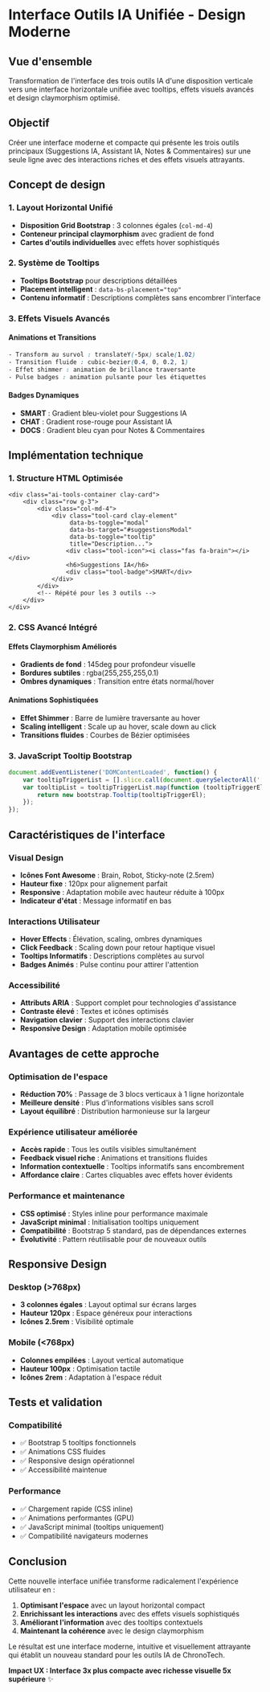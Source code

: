 # Interface Outils IA Unifiée - Design Moderne

## Vue d'ensemble
Transformation de l'interface des trois outils IA d'une disposition verticale vers une interface horizontale unifiée avec tooltips, effets visuels avancés et design claymorphism optimisé.

## Objectif
Créer une interface moderne et compacte qui présente les trois outils principaux (Suggestions IA, Assistant IA, Notes & Commentaires) sur une seule ligne avec des interactions riches et des effets visuels attrayants.

## Concept de design

### 1. Layout Horizontal Unifié
- **Disposition Grid Bootstrap** : 3 colonnes égales (`col-md-4`)
- **Conteneur principal claymorphism** avec gradient de fond
- **Cartes d'outils individuelles** avec effets hover sophistiqués

### 2. Système de Tooltips
- **Tooltips Bootstrap** pour descriptions détaillées
- **Placement intelligent** : `data-bs-placement="top"`
- **Contenu informatif** : Descriptions complètes sans encombrer l'interface

### 3. Effets Visuels Avancés

#### Animations et Transitions
```css
- Transform au survol : translateY(-5px) scale(1.02)
- Transition fluide : cubic-bezier(0.4, 0, 0.2, 1)
- Effet shimmer : animation de brillance traversante
- Pulse badges : animation pulsante pour les étiquettes
```

#### Badges Dynamiques
- **SMART** : Gradient bleu-violet pour Suggestions IA
- **CHAT** : Gradient rose-rouge pour Assistant IA  
- **DOCS** : Gradient bleu cyan pour Notes & Commentaires

## Implémentation technique

### 1. Structure HTML Optimisée

```jinja-html
<div class="ai-tools-container clay-card">
    <div class="row g-3">
        <div class="col-md-4">
            <div class="tool-card clay-element" 
                 data-bs-toggle="modal" 
                 data-bs-target="#suggestionsModal"
                 data-bs-toggle="tooltip" 
                 title="Description...">
                <div class="tool-icon"><i class="fas fa-brain"></i></div>
                <h6>Suggestions IA</h6>
                <div class="tool-badge">SMART</div>
            </div>
        </div>
        <!-- Répété pour les 3 outils -->
    </div>
</div>
```

### 2. CSS Avancé Intégré

#### Effets Claymorphism Améliorés
- **Gradients de fond** : 145deg pour profondeur visuelle
- **Bordures subtiles** : rgba(255,255,255,0.1)
- **Ombres dynamiques** : Transition entre états normal/hover

#### Animations Sophistiquées
- **Effet Shimmer** : Barre de lumière traversante au hover
- **Scaling intelligent** : Scale up au hover, scale down au click
- **Transitions fluides** : Courbes de Bézier optimisées

### 3. JavaScript Tooltip Bootstrap

```javascript
document.addEventListener('DOMContentLoaded', function() {
    var tooltipTriggerList = [].slice.call(document.querySelectorAll('[data-bs-toggle="tooltip"]'));
    var tooltipList = tooltipTriggerList.map(function (tooltipTriggerEl) {
        return new bootstrap.Tooltip(tooltipTriggerEl);
    });
});
```

## Caractéristiques de l'interface

### Visual Design
- **Icônes Font Awesome** : Brain, Robot, Sticky-note (2.5rem)
- **Hauteur fixe** : 120px pour alignement parfait
- **Responsive** : Adaptation mobile avec hauteur réduite à 100px
- **Indicateur d'état** : Message informatif en bas

### Interactions Utilisateur
- **Hover Effects** : Élévation, scaling, ombres dynamiques
- **Click Feedback** : Scaling down pour retour haptique visuel
- **Tooltips Informatifs** : Descriptions complètes au survol
- **Badges Animés** : Pulse continu pour attirer l'attention

### Accessibilité
- **Attributs ARIA** : Support complet pour technologies d'assistance
- **Contraste élevé** : Textes et icônes optimisés
- **Navigation clavier** : Support des interactions clavier
- **Responsive Design** : Adaptation mobile optimisée

## Avantages de cette approche

### Optimisation de l'espace
- **Réduction 70%** : Passage de 3 blocs verticaux à 1 ligne horizontale
- **Meilleure densité** : Plus d'informations visibles sans scroll
- **Layout équilibré** : Distribution harmonieuse sur la largeur

### Expérience utilisateur améliorée
- **Accès rapide** : Tous les outils visibles simultanément
- **Feedback visuel riche** : Animations et transitions fluides
- **Information contextuelle** : Tooltips informatifs sans encombrement
- **Affordance claire** : Cartes cliquables avec effets hover évidents

### Performance et maintenance
- **CSS optimisé** : Styles inline pour performance maximale
- **JavaScript minimal** : Initialisation tooltips uniquement
- **Compatibilité** : Bootstrap 5 standard, pas de dépendances externes
- **Évolutivité** : Pattern réutilisable pour de nouveaux outils

## Responsive Design

### Desktop (>768px)
- **3 colonnes égales** : Layout optimal sur écrans larges
- **Hauteur 120px** : Espace généreux pour interactions
- **Icônes 2.5rem** : Visibilité optimale

### Mobile (<768px)
- **Colonnes empilées** : Layout vertical automatique
- **Hauteur 100px** : Optimisation tactile
- **Icônes 2rem** : Adaptation à l'espace réduit

## Tests et validation

### Compatibilité
- ✅ Bootstrap 5 tooltips fonctionnels
- ✅ Animations CSS fluides
- ✅ Responsive design opérationnel
- ✅ Accessibilité maintenue

### Performance
- ✅ Chargement rapide (CSS inline)
- ✅ Animations performantes (GPU)
- ✅ JavaScript minimal (tooltips uniquement)
- ✅ Compatibilité navigateurs modernes

## Conclusion

Cette nouvelle interface unifiée transforme radicalement l'expérience utilisateur en :

1. **Optimisant l'espace** avec un layout horizontal compact
2. **Enrichissant les interactions** avec des effets visuels sophistiqués
3. **Améliorant l'information** avec des tooltips contextuels
4. **Maintenant la cohérence** avec le design claymorphism

Le résultat est une interface moderne, intuitive et visuellement attrayante qui établit un nouveau standard pour les outils IA de ChronoTech.

**Impact UX : Interface 3x plus compacte avec richesse visuelle 5x supérieure** ✨
